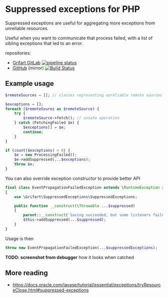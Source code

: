 # Suppressed exceptions for PHP

Suppressed exceptions are useful for aggregating more exceptions from unreliable resources.

Useful when you want to communicate that process failed, with a list of sibling exceptions that led to an error.

repositories:  
- [Grifart GitLab](https://gitlab.grifart.cz/grifart/suppressed-exceptions) [![pipeline status](https://gitlab.grifart.cz/grifart/suppressed-exceptions/badges/master/pipeline.svg)](https://gitlab.grifart.cz/grifart/suppressed-exceptions/commits/master)
- [GitHub](https://github.com/grifart/suppressed-exceptions) (mirror) [![Build Status](https://travis-ci.org/grifart/suppressed-exceptions.svg?branch=master)](https://travis-ci.org/grifart/suppressed-exceptions)

## Example usage

```php
$remoteSources = []; // classes representing unreliable remote sources

$exceptions = [];
foreach ($remoteSoures as $remoteSource) {
	try {
		$remoteSource->fetch(); // unsafe operation
	} catch (FetchingFailed $e) {
		$exceptions[] = $e;
		continue;
	}
}

if (count($exceptions) > 0) {
	$e = new ProcessingFailed();
	$e->addSuppressed(...$exceptions);
	throw $e;
}
```

You can also override exception constructor to provide better API

```php
final class EventPropagationFailedException extends \RuntimeException implements \Grifart\SuppressedExceptions\WithSuppressedExceptions
{
	use \Grifart\SuppressedExceptions\SuppressedExceptions;

	public function __construct(\Throwable ...$suppressed)
	{
		parent::__construct('Saving succeeded, but some listeners failed to complete their job. Please check suppressed exceptions for more information.');
		$this->addSuppressed(...$suppressed);
	}
}
```

Usage is then

```php
throw new EventPropagationFailedException(...$suppressedExceptions);
```


**TODO: screenshot from debugger** how it looks when catched



## More reading

- https://docs.oracle.com/javase/tutorial/essential/exceptions/tryResourceClose.html#suppressed-exceptions


